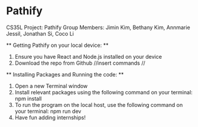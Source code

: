 # Pathify
CS35L Project: Pathify
Group Members: Jimin Kim, Bethany Kim, Annmarie Jessil, Jonathan Si, Coco Li

** Getting Pathify on your local device: **

1) Ensure you have React and Node.js installed on your device
2) Download the repo from Github
     //insert commands // 


** Installing Packages and Running the code: **

1)  Open a new Terminal window
2)  Install relevant packages using the following command on your terminal: npm install
3)  To run the program on the local host, use the following command on your terminal: npm run dev
4)  Have fun adding internships!

























